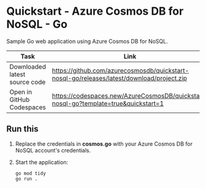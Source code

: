 # Quickstart - Azure Cosmos DB for NoSQL - Go

Sample Go web application using Azure Cosmos DB for NoSQL.

| Task | Link |
| --- | --- |
| Downloaded latest source code | <https://github.com/azurecosmosdb/quickstart-nosql-go/releases/latest/download/project.zip> |
| Open in GitHub Codespaces | <https://codespaces.new/AzureCosmosDB/quickstart-nosql-go?template=true&quickstart=1> |

## Run this

1. Replace the credentials in **cosmos.go** with your Azure Cosmos DB for NoSQL account's credentials.

1. Start the application:

    ```shell
    go mod tidy
    go run .
    ```
